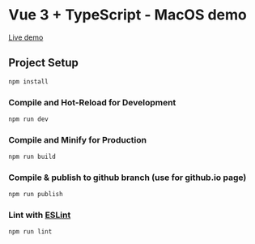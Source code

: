 # Vue 3 + TypeScript - MacOS demo

[Live demo](https://airone-dev.github.io/mac-vite/)

## Project Setup

```sh
npm install
```

### Compile and Hot-Reload for Development

```sh
npm run dev
```

### Compile and Minify for Production

```sh
npm run build
```

### Compile & publish to github branch (use for github.io page)

```sh
npm run publish
```

### Lint with [ESLint](https://eslint.org/)

```sh
npm run lint
```